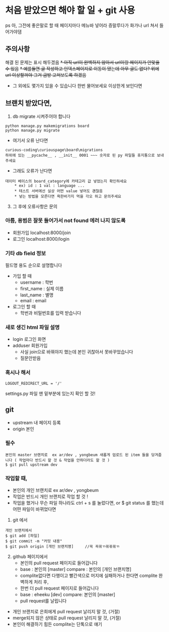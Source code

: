 # 처음 받았으면 해야 할 일 + git 사용
ps 아, 그전에 좋은말로 할 때 페이지마다 메뉴바 넣어라 증말루다가 화가나 url 쳐서 들어가야댐

## 주의사항
해결 된 문제는 표시 해두겠음
~~* 아직 url이 완벽하지 않아서 url이랑 페이지가 안맞을 수 있음~~
~~* 예를들면 글 작성하고 인덱스페이지로 이동이 됐는데 아무 글도 없다? 위에 url 이상할꺼야 그거 금방 고쳐보도록 하겠음~~
* 그 외에도 몇가지 있을 수 있습니다 한번 물어보세요 이상한게 보인다면

## 브랜치 받았다면,
1. db migrate 시켜주어야 합니다
```
python manage.py makemigrations board
python manage.py migrate
```
* 여기서 오류 난다면
```
curious-coding\curiouspage\board\migrations
하위에 있는 __pycache__ , __init__ 0001 ~~~ 숫자로 된 py 파일들 휴지통으로 보내주세요
```
* 그래도 오류가 난다면
```
데이터 베이스의 board_category에 카테고리 값 넣었는지 확인하세요
	* ex) id : 1 val : language ...
	* 테스트 서버에선 실상 어떤 value 넣어도 괜찮음
	* 넣는 방법을 모른다면 욕한바가지 먹을 각오 하고 문의주세요
```

3. 그 후에 오류사항은 문의

### 아름, 용범은 잘못 들어가서 not found 에러 나지 않도록
* 회원가입 localhost:8000/join
* 로그인 localhost:8000/login

### 기타 db field 정보
필드명 용도 순으로 설명합니다
* 가입 할 때
    * username : 학번
    * first_name : 실제 이름
    * last_name : 별명
    * email : email
* 로그인 할 때
    * 학번과 비밀번호를 입력 받습니다

### 새로 생긴 html 파일 설명
* login 로그인 화면
* adduser 회원가입
    * 사실 join으로 바꿔야지 했는데 본인 귀찮아서 못바꾸었습니다
    * 질문안받음

### 혹시나 해서
```
LOGOUT_REDIRECT_URL = '/'
```
settings.py 파일 맨 밑부분에 있는지 확인 할 것!

## git
* upstream 내 페이지 등록
* origin 본인

### 필수

```
본인의 master 브랜치로  ex ar/dev , yongbeum 새롭게 업로드 된 item 들을 당겨줍니다 ( 작업마다 반드시 할 것 & 작업을 안하더라도 할 것 )
$ git pull upstream dev
```

### 작업할 때,
* 본인의 개인 브랜치로 ex ar/dev , yongbeum
* 작업은 반드시 개인 브랜치로 작업 할 것 !
* 작업을 했거나 무슨 파일 하나라도 ctrl + s 를 눌렀다면, or $ git status 를 했는데 어떤 파일이 바뀌었다면


1. git 에서
```
개인 브랜치에서
$ git add [파일]
$ git commit -m "커밋 내용"
$ git push origin [개인 브랜치명] 	//꼭 꼭꼮ㄲ꼮꼮꼮ㄲ
```
2. github 페이지에서
    * 본인의 pull request 페이지로 들어갑니다
    * base : 본인의 [master] compare : 본인의 [개인 브랜치명]
    * complite없다면 다행이고 빨간색으로 머지에 실패하거나 한다면 complite 완벽하게 처리 후,
    * 한번 더 pull request 페이지로 들어갑니다
    * base : eheeku [dev] compare: 본인의 [master]
    * pull request를 날립니다


* 개인 브랜치로 은희에게 pull request 날리지 말 것, (거절)
* merge되지 않은 상태로 pull request 날리지 말 것, (거절)
* 본인이 해결하기 힘든 complite는 단톡으로 얘기


